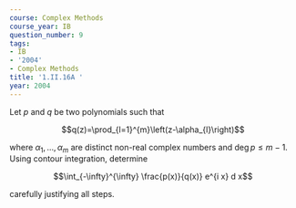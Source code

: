 ```yaml
---
course: Complex Methods
course_year: IB
question_number: 9
tags:
- IB
- '2004'
- Complex Methods
title: '1.II.16A '
year: 2004
---
```



Let $p$ and $q$ be two polynomials such that

$$q(z)=\prod_{l=1}^{m}\left(z-\alpha_{l}\right)$$

where $\alpha_{1}, \ldots, \alpha_{m}$ are distinct non-real complex numbers and $\operatorname{deg} p \leqslant m-1$. Using contour integration, determine

$$\int_{-\infty}^{\infty} \frac{p(x)}{q(x)} e^{i x} d x$$

carefully justifying all steps.